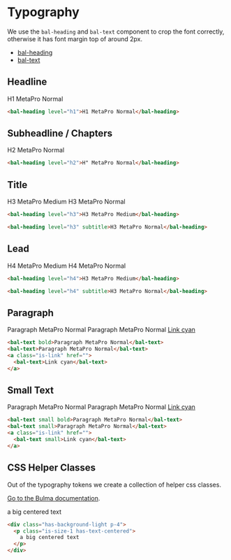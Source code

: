 # Typography

We use the `bal-heading` and `bal-text` component to crop the font correctly, otherwise it has font margin top of around 2px.

- [bal-heading](/components/components/bal-heading)
- [bal-text](/components/components/bal-text)

## Headline

<docs-demo>
  <bal-heading level="h1">H1 MetaPro Normal</bal-heading>
</docs-demo>

```html
<bal-heading level="h1">H1 MetaPro Normal</bal-heading>
```

## Subheadline / Chapters

<docs-demo>
  <bal-heading level="h2">H2 MetaPro Normal</bal-heading>
</docs-demo>

```html
<bal-heading level="h2">H" MetaPro Normal</bal-heading>
```

## Title

<docs-demo>
  <bal-heading level="h3">H3 MetaPro Medium</bal-heading>
  <bal-heading level="h3" subtitle>H3 MetaPro Normal</bal-heading>
</docs-demo>

```html
<bal-heading level="h3">H3 MetaPro Medium</bal-heading>
```

```html
<bal-heading level="h3" subtitle>H3 MetaPro Normal</bal-heading>
```

## Lead

<docs-demo>
  <bal-heading level="h4">H4 MetaPro Medium</bal-heading>
  <bal-heading level="h4" subtitle>H4 MetaPro Normal</bal-heading>
</docs-demo>

```html
<bal-heading level="h4">H3 MetaPro Medium</bal-heading>
```

```html
<bal-heading level="h4" subtitle>H3 MetaPro Normal</bal-heading>
```

## Paragraph

<docs-demo>
  <bal-text bold>Paragraph MetaPro Normal</bal-text>
  <bal-text>Paragraph MetaPro Normal</bal-text>
  <a class="is-link" href="">
    <bal-text>Link cyan</bal-text>
  </a>
</docs-demo>

```html
<bal-text bold>Paragraph MetaPro Normal</bal-text>
<bal-text>Paragraph MetaPro Normal</bal-text>
<a class="is-link" href="">
  <bal-text>Link cyan</bal-text>
</a>
```

## Small Text

<docs-demo>
  <bal-text small bold>Paragraph MetaPro Normal</bal-text>
  <bal-text small>Paragraph MetaPro Normal</bal-text>
  <a class="is-link" href="">
    <bal-text small>Link cyan</bal-text>
  </a>
</docs-demo>

```html
<bal-text small bold>Paragraph MetaPro Normal</bal-text>
<bal-text small>Paragraph MetaPro Normal</bal-text>
<a class="is-link" href="">
  <bal-text small>Link cyan</bal-text>
</a>
```

## CSS Helper Classes

Out of the typography tokens we create a collection of helper css classes.

[Go to the Bulma documentation](https://bulma.io/documentation/modifiers/typography-helpers/).

<docs-demo>
<div class="has-background-light p-4">
  <p class="is-size-1 has-text-centered">
    a big centered text
  </p>
</div>
</docs-demo>

```html
<div class="has-background-light p-4">
  <p class="is-size-1 has-text-centered">
    a big centered text
  </p>
</div>
```
